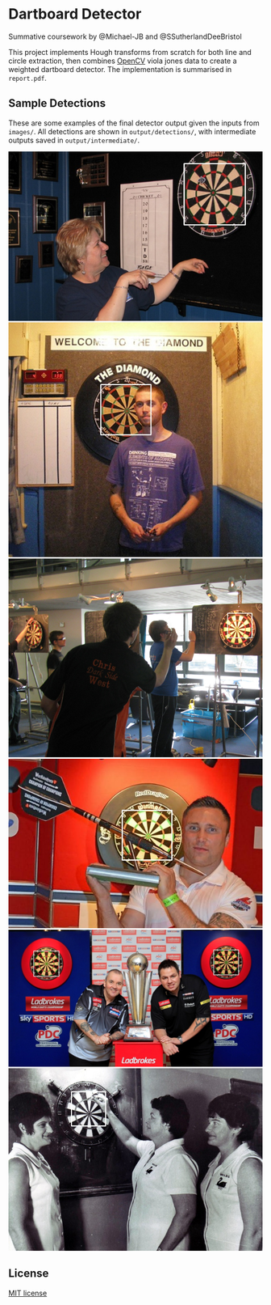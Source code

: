 # Dartboard Detector
Summative coursework by @Michael-JB and @SSutherlandDeeBristol

This project implements Hough transforms from scratch for both line and circle extraction, then combines [OpenCV](https://github.com/opencv/opencv) viola jones data to create a weighted dartboard detector. The implementation is summarised in `report.pdf`.

## Sample Detections

These are some examples of the final detector output given the inputs from `images/`. All detections are shown in `output/detections/`, with intermediate outputs saved in `output/intermediate/`.

![Dart 0](/output/detections/dart0overlay.jpg)
![Dart 7](/output/detections/dart7overlay.jpg)
![Dart 8](/output/detections/dart8overlay.jpg)
![Dart 13](/output/detections/dart13overlay.jpg)
![Dart 14](/output/detections/dart14overlay.jpg)
![Dart 15](/output/detections/dart15overlay.jpg)

## License

[MIT license](./LICENSE)
